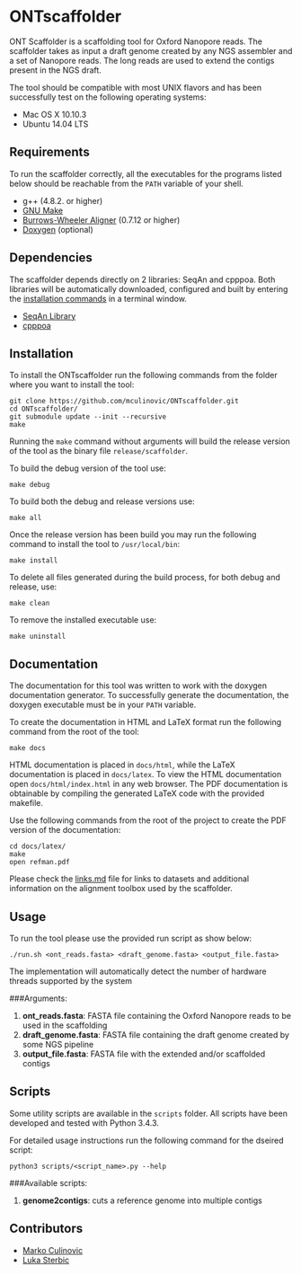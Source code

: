 # ONTscaffolder

ONT Scaffolder is a scaffolding tool for Oxford Nanopore reads. The scaffolder takes as input a draft genome created by any NGS assembler and a set of Nanopore reads. The long reads are used to extend the contigs present in the NGS draft.

The tool should be compatible with most UNIX flavors and has been successfully test on the following operating systems:

- Mac OS X 10.10.3
- Ubuntu 14.04 LTS

## Requirements

To run the scaffolder correctly, all the executables for the programs listed below should be reachable from the `PATH` variable of your shell.

- g++ (4.8.2. or higher)
- [GNU Make][4]
- [Burrows-Wheeler Aligner][1] (0.7.12 or higher)
- [Doxygen][3] (optional)

## Dependencies

The scaffolder depends directly on 2 libraries: SeqAn and cpppoa. Both libraries will be automatically downloaded, configured and built by entering the [installation commands](#installation) in a terminal window.

- [SeqAn Library][2]
- [cpppoa][5]

## Installation

To install the ONTscaffolder run the following commands from the folder where you want to install the tool:

	git clone https://github.com/mculinovic/ONTscaffolder.git
	cd ONTscaffolder/
	git submodule update --init --recursive
	make

Running the `make` command without arguments will build the release version of the tool as the binary file `release/scaffolder`. 

To build the debug version of the tool use:

	make debug
	
To build both the debug and release versions use:

	make all
	
Once the release version has been build you may run the following command to install the tool to `/usr/local/bin`:

	make install
	
To delete all files generated during the build process, for both debug and release, use:
 
	make clean

To remove the installed executable use:

	make uninstall

## Documentation

The documentation for this tool was written to work with the doxygen documentation generator. To successfully generate the documentation, the doxygen executable must be in your `PATH` variable.

To create the documentation in HTML and LaTeX format run the following command from the root of the tool:

	make docs
	
HTML documentation is placed in `docs/html`, while the LaTeX documentation is placed in `docs/latex`. To view the HTML documentation open `docs/html/index.html` in any web browser. The PDF documentation is obtainable by compiling the generated LaTeX code with the provided makefile.

Use the following commands from the root of the project to create the PDF version of the documentation:

	cd docs/latex/
	make
	open refman.pdf
	
Please check the [links.md](links.md) file for links to datasets and additional information on the alignment toolbox used by the scaffolder.

## Usage

To run the tool please use the provided run script as show below:

	./run.sh <ont_reads.fasta> <draft_genome.fasta> <output_file.fasta>
	
The implementation will automatically detect the number of hardware threads supported by the system 
	
###Arguments:

 1. **ont_reads.fasta**: FASTA file containing the Oxford Nanopore reads to be used in the scaffolding
 2. **draft_genome.fasta**: FASTA file containing the draft genome created by some NGS pipeline
 3. **output_file.fasta**: FASTA file with the extended and/or scaffolded contigs

## Scripts
 
Some utility scripts are available in the `scripts` folder. All scripts have been developed and tested with Python 3.4.3.

For detailed usage instructions run the following command for the dseired script:

	python3 scripts/<script_name>.py --help
	
###Available scripts:

 1. **genome2contigs**: cuts a reference genome into multiple contigs 

## Contributors

- [Marko Culinovic](marko.culinovic@gmail.com)
- [Luka Sterbic](luka.sterbic@gmail.com)

[1]: https://github.com/lh3/bwa "Burrows-Wheeler Aligner"
[2]: https://github.com/seqan/seqan "SeqAn Library"
[3]: http://www.stack.nl/~dimitri/doxygen/ "Doxygen"
[4]: http://www.gnu.org/software/make/ "GNU Make"
[5]: https://github.com/mculinovic/cpppoa "cpppoa"
